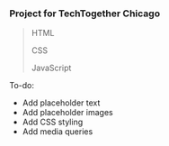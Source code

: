 ### Project for TechTogether Chicago

> HTML
> 
> CSS
>
> JavaScript

To-do:
- Add placeholder text
- Add placeholder images
- Add CSS styling
- Add media queries
